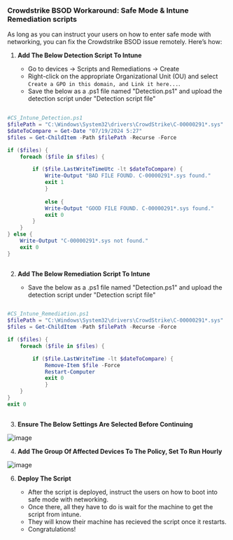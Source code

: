 ### Crowdstrike BSOD Workaround: Safe Mode & Intune Remediation scripts

As long as you can instruct your users on how to enter safe mode with networking, you can fix the Crowdstrike BSOD issue remotely. Here’s how:

1. **Add The Below Detection Script To Intune**
   
    - Go to devices -> Scripts and Remediations -> Create
    - Right-click on the appropriate Organizational Unit (OU) and select `Create a GPO in this domain, and Link it here...`.
    - Save the below as a .ps1 file named "Detection.ps1" and upload the detection script under "Detection script file"
    
```powershell
    
#CS_Intune_Detection.ps1
$filePath = "C:\Windows\System32\drivers\CrowdStrike\C-00000291*.sys" 
$dateToCompare = Get-Date "07/19/2024 5:27"
$files = Get-ChildItem -Path $filePath -Recurse -Force

if ($files) {
    foreach ($file in $files) {

        if ($file.LastWriteTimeUtc -lt $dateToCompare) {
            Write-Output "BAD FILE FOUND. C-00000291*.sys found."
            exit 1 
            }
            
            else {
            Write-Output "GOOD FILE FOUND. C-00000291*.sys found."
            exit 0
        }
    }
} else {
    Write-Output "C-00000291*.sys not found."
    exit 0
}
    
```
    
2. **Add The Below Remediation Script To Intune**
   
    - Save the below as a .ps1 file named "Detection.ps1" and upload the detection script under "Detection script file"
```powershell
    
#CS_Intune_Remediation.ps1
$filePath = "C:\Windows\System32\drivers\CrowdStrike\C-00000291*.sys" 
$files = Get-ChildItem -Path $filePath -Recurse -Force

if ($files) {
    foreach ($file in $files) {

        if ($file.LastWriteTime -lt $dateToCompare) {
            Remove-Item $file -Force
            Restart-Computer
            exit 0 
            }
    }
} 
exit 0
    
```
3. **Ensure The Below Settings Are Selected Before Continuing**

![image](https://github.com/user-attachments/assets/902fee14-88a0-4728-badf-2c441bbafef9)

4. **Add The Group Of Affected Devices To The Policy, Set To Run Hourly**
   
![image](https://github.com/user-attachments/assets/11638a08-201b-41ae-92fa-85bcf0eabeeb)
    
6. **Deploy The Script**
   
    - After the script is deployed, instruct the users on how to boot into safe mode with networking.
    - Once there, all they have to do is wait for the machine to get the script from intune.
    - They will know their machine has recieved the script once it restarts.
    - Congratulations!
